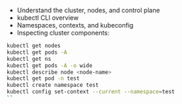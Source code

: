 - Understand the cluster, nodes, and control plane
- kubectl CLI overview
- Namespaces, contexts, and kubeconfig
- Inspecting cluster components:
```sh
kubectl get nodes
kubectl get pods -A
kubectl get ns
kubectl get pods -A -o wide
kubectl describe node <node-name>
kubectl get pod -n test
kubectl create namespace test
kubectl config set-context --current --namespace=test
``

